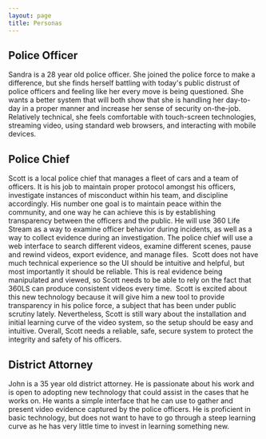 ```yaml
---
layout: page
title: Personas
---
```

## Police Officer
Sandra is a 28 year old police officer. She joined the police force to make a difference, but she finds herself battling with today's public distrust of police officers and feeling like her every move is being questioned. She wants a better system that will both show that she is handling her day-to-day in a proper manner and increase her sense of security on-the-job. Relatively technical, she feels comfortable with touch-screen technologies, streaming video, using standard web browsers, and interacting with mobile devices. 

## Police Chief
Scott is a local police chief that manages a fleet of cars and a team of officers. It is his job to maintain proper protocol amongst his officers, investigate instances of misconduct within his team, and discipline accordingly. His number one goal is to maintain peace within the community, and one way he can achieve this is by establishing transparency between the officers and the public. He will use 360 Life Stream as a way to examine officer behavior during incidents, as well as a way to collect evidence during an investigation. The police chief will use a web interface to search different videos, examine different scenes, pause and rewind videos, export evidence, and manage files.  Scott does not have much technical experience so the UI should be intuitive and helpful, but most importantly it should be reliable. This is real evidence being manipulated and viewed, so Scott needs to be able to rely on the fact that 360LS can produce consistent videos every time.  Scott is excited about this new technology because it will give him a new tool to provide transparency in his police force, a subject that has been under public scrutiny lately. Nevertheless, Scott is still wary about the installation and initial learning curve of the video system, so the setup should be easy and intuitive. Overall, Scott needs a reliable, safe, secure system to protect the integrity and safety of his officers.

## District Attorney
John is a 35 year old district attorney. He is passionate about his work and is open to adopting new technology that could assist in the cases that he works on. He wants a simple interface that he can use to gather and present video evidence captured by the police officers. He is proficient in basic technology, but does not want to have to go through a steep learning curve as he has very little time to invest in learning something new.

